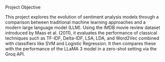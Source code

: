Project Objective

This project explores the evolution of sentiment analysis models through a comparison between traditional machine learning approaches and a modern large language model (LLM). Using the IMDB movie review dataset introduced by Maas et al. (2011), it evaluates the performance of classical techniques such as TF-IDF, Delta-IDF, LSA, LDA, and Word2Vec combined with classifiers like SVM and Logistic Regression. It then compares these with the performance of the LLaMA 3 model in a zero-shot setting via the Groq API.

